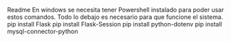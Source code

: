 Readme
En windows se necesita tener Powershell instalado para poder usar estos comandos.
Todo lo debajo es necesario para que funcione el sistema.
pip install Flask
pip install Flask-Session
pip install python-dotenv
pip install mysql-connector-python
